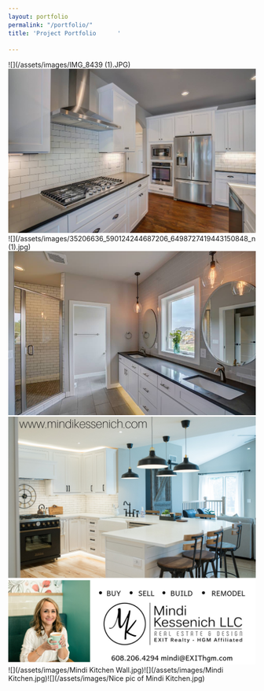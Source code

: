 ```yaml
---
layout: portfolio
permalink: "/portfolio/"
title: 'Project Portfolio      '

---
```

![](/assets/images/IMG_8439 (1).JPG)![](/assets/images/IMG_8441.JPG)![](/assets/images/35206636_590124244687206_6498727419443150848_n (1).jpg)![](/assets/images/35296888_590124228020541_5028627171346743296_n.jpg)![](/assets/images/BUY.png)![](/assets/images/Mindi Kitchen Wall.jpg)![](/assets/images/Mindi Kitchen.jpg)![](/assets/images/Nice pic of Mindi Kitchen.jpg)